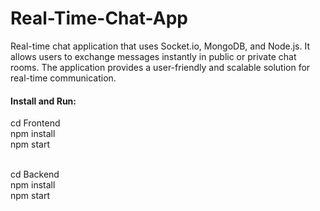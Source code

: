 # Real-Time-Chat-App
Real-time chat application that uses Socket.io, MongoDB, and Node.js. It allows users to exchange messages instantly in public or private chat rooms. The application provides a user-friendly and scalable solution for real-time communication.

#### Install and Run: 
cd Frontend <br>
npm install <br>
npm start <br> <br>

cd Backend <br>
npm install <br>
npm start <br>
